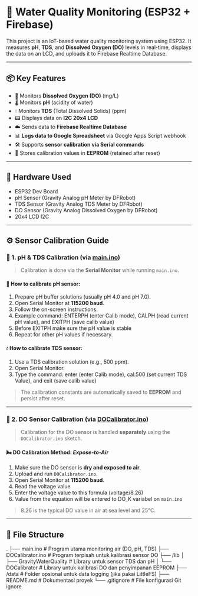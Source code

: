 # 🌊 Water Quality Monitoring (ESP32 + Firebase)

This project is an IoT-based water quality monitoring system using ESP32. It measures **pH**, **TDS**, and **Dissolved Oxygen (DO)** levels in real-time, displays the data on an LCD, and uploads it to Firebase Realtime Database.

---

## 📦 Key Features

- 🚰 Monitors **Dissolved Oxygen (DO)** (mg/L)
- 🌡️ Monitors **pH** (acidity of water)
- 💧 Monitors **TDS** (Total Dissolved Solids) (ppm)
- 📟 Displays data on **I2C 20x4 LCD**
- ☁️ Sends data to **Firebase Realtime Database**
- 📊 **Logs data to Google Spreadsheet** via Google Apps Script webhook
- 🛠️ Supports **sensor calibration via Serial commands**
- 💾 Stores calibration values in **EEPROM** (retained after reset)

---

## 🔧 Hardware Used

- ESP32 Dev Board
- pH Sensor (Gravity Analog pH Meter by DFRobot)
- TDS Sensor (Gravity Analog TDS Meter by DFRobot)
- DO Sensor (Gravity Analog Dissolved Oxygen by DFRobot)
- 20x4 LCD I2C

---

## ⚙️ Sensor Calibration Guide

### 🔹 1. pH & TDS Calibration (via [main.ino](https://github.com/SentaFito53/aquaculture-iot-monitoring/blob/main/main/main.ino))

> Calibration is done via the **Serial Monitor** while running `main.ino`.

#### 🧪 How to calibrate pH sensor:
1. Prepare pH buffer solutions (usually pH 4.0 and pH 7.0).
2. Open Serial Monitor at **115200 baud**.
3. Follow the on-screen instructions.
4. Example command: ENTERPH (enter Calib mode), CALPH (read current pH value), and EXITPH (save calib value)
5. Before EXITPH make sure the pH value is stable
6. Repeat for other pH values if necessary.

#### 💧 How to calibrate TDS sensor:
1. Use a TDS calibration solution (e.g., 500 ppm).
2. Open Serial Monitor.
3. Type the command: enter (enter Calib mode), cal:500 (set current TDS Value), and exit (save calib value)

> The calibration constants are automatically saved to **EEPROM** and persist after reset.

---

### 🔹 2. DO Sensor Calibration (via [DOCalibrator.ino](https://github.com/SentaFito53/aquaculture-iot-monitoring/blob/main/DOCalibrator/DOCalibrator.ino))

> Calibration for the DO sensor is handled **separately** using the `DOCalibrator.ino` sketch.

#### 🌬️ DO Calibration Method: *Expose-to-Air*
1. Make sure the DO sensor is **dry and exposed to air**.
2. Upload and run `DOCalibrator.ino`.
3. Open Serial Monitor at **115200 baud**.
4. Read the voltage value
5. Enter the voltage value to this formula (voltage/8.26)
6. Value from the equation will be entered to DO_K variabel on `main.ino`
> 8.26 is the typical DO value in air at sea level and 25°C.

---

## 📁 File Structure

.
├── main.ino # Program utama monitoring air (DO, pH, TDS)
├── DOCalibrator.ino # Program terpisah untuk kalibrasi sensor DO
├── /lib
│ ├── GravityWaterQuality # Library untuk sensor TDS dan pH
│ └── DOCalibrator # Library untuk kalibrasi DO dan penyimpanan EEPROM
├── /data # Folder opsional untuk data logging (jika pakai LittleFS)
├── README.md # Dokumentasi proyek
└── .gitignore # File konfigurasi Git ignore
